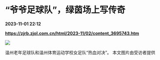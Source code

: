 # “爷爷足球队”，绿茵场上写传奇

**2023-11-01 22:12**

**https://zjrb.zjol.com.cn/html/2023-11/02/content_3695743.htm**

![](https://zjrb.zjol.com.cn/images/2023-11/02/zjrb2023110200006v02b008.jpg)

温州老年足球队和温州体育运动学校女足队“热血对决”。 本文图片由受访者提供